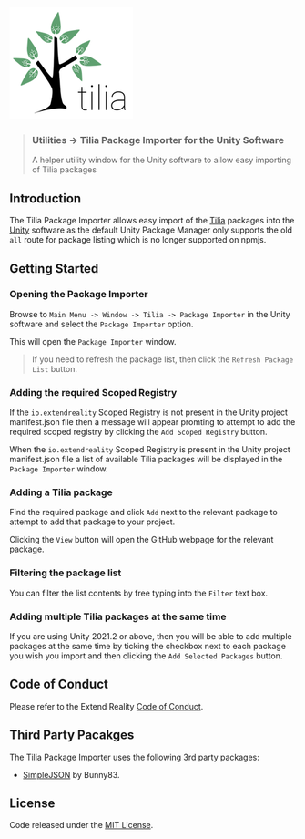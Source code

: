 [![Tilia logo][Tilia-Image]](#)

> ### Utilities -> Tilia Package Importer for the Unity Software
> A helper utility window for the Unity software to allow easy importing of Tilia packages

## Introduction

The Tilia Package Importer allows easy import of the [Tilia] packages into the [Unity] software as the default Unity Package Manager only supports the old `all` route for package listing which is no longer supported on npmjs.

## Getting Started

### Opening the Package Importer

Browse to `Main Menu -> Window -> Tilia -> Package Importer` in the Unity software and select the `Package Importer` option.

This will open the `Package Importer` window.

> If you need to refresh the package list, then click the `Refresh Package List` button.

### Adding the required Scoped Registry

If the `io.extendreality` Scoped Registry is not present in the Unity project manifest.json file then a message will appear promting to attempt to add the required scoped registry by clicking the `Add Scoped Registry` button.

When the `io.extendreality` Scoped Registry is present in the Unity project manifest.json file a list of available Tilia packages will be displayed in the `Package Importer` window.

### Adding a Tilia package

Find the required package and click `Add` next to the relevant package to attempt to add that package to your project.

Clicking the `View` button will open the GitHub webpage for the relevant package.

### Filtering the package list

You can filter the list contents by free typing into the `Filter` text box.

### Adding multiple Tilia packages at the same time

If you are using Unity 2021.2 or above, then you will be able to add multiple packages at the same time by ticking the checkbox next to each package you wish you import and then clicking the `Add Selected Packages` button.

## Code of Conduct

Please refer to the Extend Reality [Code of Conduct].

## Third Party Pacakges

The Tilia Package Importer uses the following 3rd party packages:

* [SimpleJSON] by Bunny83.

## License

Code released under the [MIT License][License].

[Tilia-Image]: https://raw.githubusercontent.com/ExtendRealityLtd/related-media/main/github/readme/tilia.png
[License]: LICENSE.md
[Code of Conduct]: https://github.com/ExtendRealityLtd/.github/blob/master/CODE_OF_CONDUCT.md

[Tilia]: https://www.vrtk.io/tilia.html
[Unity]: https://unity3d.com/
[SimpleJSON]: https://github.com/Bunny83/SimpleJSON